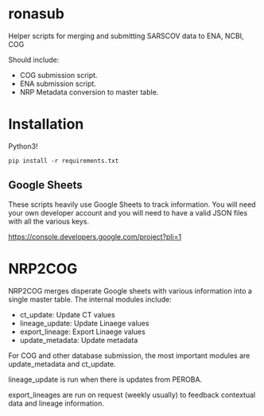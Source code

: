 # ronasub
Helper scripts for merging and submitting SARSCOV data to ENA, NCBI, COG

Should include:

* COG submission script.
* ENA submission script.
* NRP Metadata conversion to master table.

# Installation
Python3! 

```
pip install -r requirements.txt
```

## Google Sheets 
These scripts heavily use Google Sheets to track information. You will need your own developer account and you
 will need to have a valid JSON files with all the various keys. 

https://console.developers.google.com/project?pli=1

# NRP2COG

NRP2COG merges disperate Google sheets with various information into a single master table.
The internal modules include: 

* ct_update: Update CT values
* lineage_update: Update Linaege values
* export_lineage: Export Linaege values
* update_metadata: Update metadata

For COG and other database submission, the most important modules are update_metadata and ct_update. 

lineage_update is run when there is updates from PEROBA. 

export_lineages are run on request (weekly usually) to feedback contextual data and lineage information.
